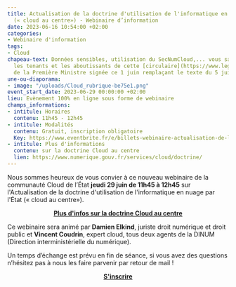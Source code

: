 ```yaml
---
title: Actualisation de la doctrine d'utilisation de l'informatique en nuage par l'État
  (« cloud au centre») - Webinaire d’information
date: 2023-06-16 10:54:00 +02:00
categories:
- Webinaire d'information
tags:
- Cloud
chapeau-text: Données sensibles, utilisation du SecNumCloud,... vous saurez tout sur
  les tenants et les aboutissants de cette [circulaire](https://www.legifrance.gouv.fr/circulaire/id/45446?fonds=CIRC&page=1&pageSize=10&query=cloud&searchField=ALL&searchType=ALL&tab_selection=all&typePagination=DEFAULT)
  de la Première Ministre signée ce 1 juin remplaçant le texte du 5 juillet 2021.
une-ou-diaporama:
- image: "/uploads/Cloud_rubrique-be75e1.png"
event_start_date: 2023-06-29 00:00:00 +02:00
lieu: Evènement 100% en ligne sous forme de webinaire
champs_informations:
- intitule: Horaires
  contenu: 11h45 - 12h45
- intitule: Modalités
  contenu: Gratuit, inscription obligatoire
  Key: https://www.eventbrite.fr/e/billets-webinaire-actualisation-de-la-doctrine-cloud-au-centre-660346914397
- intitule: Plus d'informations
  contenu: sur la doctrine Cloud au centre
  lien: https://www.numerique.gouv.fr/services/cloud/doctrine/
---
```


Nous sommes heureux de vous convier à ce nouveau webinaire de la communauté Cloud de l’État **jeudi 29 juin de 11h45 à 12h45** sur l'Actualisation de la doctrine d'utilisation de l'informatique en nuage par l'État (« cloud au centre»).

<div align="center"><a href="https://www.numerique.gouv.fr/services/cloud/doctrine/" class="button"><b>Plus d'infos sur la doctrine Cloud au centre</b></a></div>

Ce webinaire sera animé par **Damien Elkind**, juriste droit numérique et droit public et **Vincent Coudrin**, expert cloud, tous deux agents de la DINUM (Direction interministérielle du numérique). 

Un temps d’échange est prévu en fin de séance, si vous avez des questions n’hésitez pas à nous les faire parvenir par retour de mail !

<div align="center"><a href="https://www.eventbrite.fr/e/billets-webinaire-actualisation-de-la-doctrine-cloud-au-centre-660346914397" class="button"><b>S'inscrire</b></a></div>